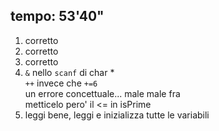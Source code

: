 ## tempo: 53'40"

1. corretto
2. corretto
3. corretto
4. `&` nello `scanf` di char *  
   `++` invece che `+=6`  
   un errore concettuale... male male fra  
   metticelo pero' il <= in isPrime
5. leggi bene, leggi e inizializza tutte le variabili
